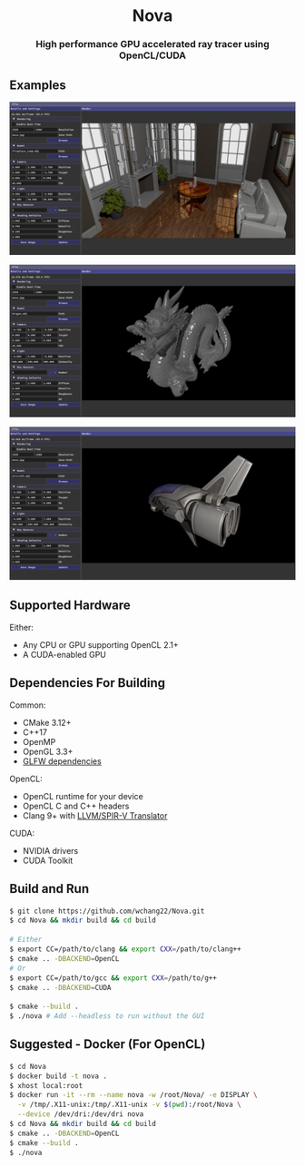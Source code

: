 <h1 align='center'>Nova</h1>
<h3 align='center'>High performance GPU accelerated ray tracer using OpenCL/CUDA</h3>

## Examples
<p align="center">
  <img src="examples/fireplace.jpg" alt="fireplace" />
</p>
<p align="center">
  <img src="examples/dragon.jpg" alt="Dragon" />
</p>
<p align="center">
  <img src="examples/aircraft.jpg" alt="aircraft" />
</p>

## Supported Hardware
Either:
* Any CPU or GPU supporting OpenCL 2.1+
* A CUDA-enabled GPU

## Dependencies For Building
Common:
* CMake 3.12+
* C++17
* OpenMP
* OpenGL 3.3+
* [GLFW dependencies](https://www.glfw.org/docs/3.3/compile.html#compile_deps)

OpenCL:
* OpenCL runtime for your device
* OpenCL C and C++ headers
* Clang 9+ with [LLVM/SPIR-V Translator](https://github.com/KhronosGroup/SPIRV-LLVM-Translator)

CUDA:
* NVIDIA drivers
* CUDA Toolkit


## Build and Run

```bash
$ git clone https://github.com/wchang22/Nova.git
$ cd Nova && mkdir build && cd build

# Either
$ export CC=/path/to/clang && export CXX=/path/to/clang++
$ cmake .. -DBACKEND=OpenCL
# Or
$ export CC=/path/to/gcc && export CXX=/path/to/g++
$ cmake .. -DBACKEND=CUDA

$ cmake --build .
$ ./nova # Add --headless to run without the GUI
```

## Suggested - Docker (For OpenCL)

```bash
$ cd Nova
$ docker build -t nova .
$ xhost local:root
$ docker run -it --rm --name nova -w /root/Nova/ -e DISPLAY \
  -v /tmp/.X11-unix:/tmp/.X11-unix -v $(pwd):/root/Nova \
  --device /dev/dri:/dev/dri nova
$ cd Nova && mkdir build && cd build
$ cmake .. -DBACKEND=OpenCL
$ cmake --build .
$ ./nova
```

